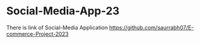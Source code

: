 # Social-Media-App-23
There is link of Social-Media Application https://github.com/saurrabh07/E-commerce-Project-2023
